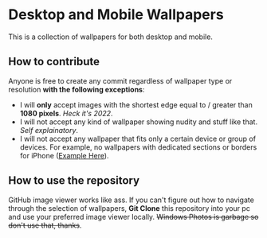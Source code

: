 # Desktop and Mobile Wallpapers
This is a collection of wallpapers for both desktop and mobile.

## How to contribute
Anyone is free to create any commit regardless of wallpaper type or resolution **with the following exceptions**: 
- I will **only** accept images with the shortest edge equal to / greater than **1080 pixels**. _Heck it's 2022_.
- I will not accept any kind of wallpaper showing nudity and stuff like that. _Self explainatory_.
- I will not accept any wallpaper that fits only a certain device or group of devices. For example, no wallpapers with dedicated sections or borders for iPhone ([Example Here](https://www.pinterest.it/pin/789959590864839408/)).

## How to use the repository
GitHub image viewer works like ass. If you can't figure out how to navigate through the selection of wallpapers, **Git Clone** this repository into your pc and use your preferred image viewer locally. ~~Windows Photos is garbage so don't use that, thanks~~.
